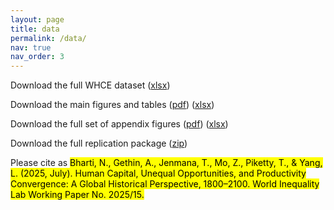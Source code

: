 ```yaml
---
layout: page
title: data
permalink: /data/
nav: true
nav_order: 3
---
```


Download the full WHCE dataset ([xlsx](/assets/xlsx/Bhartietal2025WHCEFinalSeries.xlsx))

Download the main figures and tables ([pdf](/assets/pdf/Bhartietal2025MainFiguresTables_Combined.pdf)) ([xlsx](/assets/xlsx/Bhartietal2025.xlsx))

Download the full set of appendix figures ([pdf](/assets/pdf/Bhartietal2025AppendixFigures.pdf)) ([xlsx](/assets/xlsx/Bhartietal2025Appendix.xlsx))

Download the full replication package ([zip](/assets/zip/Bhartietal2025.zip))

Please cite as <mark>Bharti, N., Gethin, A., Jenmana, T., Mo, Z., Piketty, T., & Yang, L. (2025, July). Human Capital, Unequal Opportunities, and Productivity Convergence: A Global Historical Perspective, 1800–2100. World Inequality Lab Working Paper No. 2025/15.</mark>
